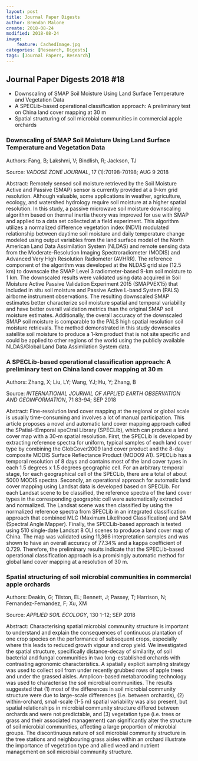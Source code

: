 ```yaml
---
layout: post
title: Journal Paper Digests
author: Brendan Malone
create: 2018-08-24
modified: 2018-08-24
image:
    feature: CachedImage.jpg
categories: [Research, Digests]
tags: [Journal Papers, Research]
---
```


## Journal Paper Digests 2018 #18

* Downscaling of SMAP Soil Moisture Using Land Surface Temperature and Vegetation Data
* A SPECLib-based operational classification approach: A preliminary test on China land cover mapping at 30 m
* Spatial structuring of soil microbial communities in commercial apple orchards










<!--more-->

### Downscaling of SMAP Soil Moisture Using Land Surface Temperature and Vegetation Data

Authors:
Fang, B; Lakshmi, V; Bindlish, R; Jackson, TJ

Source:
*VADOSE ZONE JOURNAL*, 17 (1):70198-70198; AUG 9 2018 

Abstract:
Remotely sensed soil moisture retrieved by the Soil Moisture Active and
Passive (SMAP) sensor is currently provided at a 9-km grid resolution.
Although valuable, some applications in weather, agriculture, ecology,
and watershed hydrology require soil moisture at a higher spatial
resolution. In this study, a passive microwave soil moisture downscaling
algorithm based on thermal inertia theory was improved for use with SMAP
and applied to a data set collected at a field experiment. This
algorithm utilizes a normalized difference vegetation index (NDVI)
modulated relationship between daytime soil moisture and daily
temperature change modeled using output variables from the land surface
model of the North American Land Data Assimilation System (NLDAS) and
remote sensing data from the Moderate-Resolution Imaging
Spectroradiometer (MODIS) and Advanced Very High Resolution Radiometer
(AVHRR). The reference component of the algorithm was developed at the
NLDAS grid size (12.5 km) to downscale the SMAP Level 3 radiometer-based
9-km soil moisture to 1 km. The downscaled results were validated using
data acquired in Soil Moisture Active Passive Validation Experiment 2015
(SMAPVEX15) that included in situ soil moisture and Passive Active
L-band System (PALS) airborne instrument observations. The resulting
downscaled SMAP estimates better characterize soil moisture spatial and
temporal variability and have better overall validation metrics than the
original SMAP soil moisture estimates. Additionally, the overall
accuracy of the downscaled SMAP soil moisture is comparable to the PALS
high spatial resolution soil moisture retrievals. The method
demonstrated in this study downscales satellite soil moisture to produce
a 1-km product that is not site specific and could be applied to other
regions of the world using the publicly available NLDAS/Global Land Data
Assimilation System data.

### A SPECLib-based operational classification approach: A preliminary test on China land cover mapping at 30 m

Authors:
Zhang, X; Liu, LY; Wang, YJ; Hu, Y; Zhang, B

Source:
*INTERNATIONAL JOURNAL OF APPLIED EARTH OBSERVATION AND GEOINFORMATION*, 71 83-94; SEP 2018 

Abstract:
Fine-resolution land cover mapping at the regional or global scale is
usually time-consuming and involves a lot of manual participation. This
article proposes a novel and automatic land cover mapping approach
called the SPatial-tEmporal speCtral Library (SPECLib), which can
produce a land cover map with a 30-m spatial resolution. First, the
SPECLib is developed by extracting reference spectra for uniform,
typical samples of each land cover type by combining the GlobCover2009
land cover product and the 8-day composite MODIS Surface Reflectance
Product (MODO9 A1). SPECLib has a temporal resolution of 8 days and
contains most of the land cover types in each 1.5 degrees x 1.5 degrees
geographic cell. For an arbitrary temporal stage, for each geographical
cell of the SPECLib, there are a total of about 5000 MODIS spectra.
Secondly, an operational approach for automatic land cover mapping using
Landsat data is developed based on SPECLib. For each Landsat scene to be
classified, the reference spectra of the land cover types in the
corresponding geographic cell were automatically extracted and
normalized. The Landsat scene was then classified by using the
normalized reference spectra from SPECLib in an integrated
classification approach that combined MLC (Maximum Likelihood
Classification) and SAM (Spectral Angle Mapper). Finally, the
SPECLib-based approach is tested using 510 single-date Landsat 8 OLI
scenes to produce a land cover map of China. The map was validated using
11,366 interpretation samples and was shown to have an overall accuracy
of 77.34% and a kappa coefficient of 0.729. Therefore, the preliminary
results indicate that the SPECLib-based operational classification
approach is a promisingly automatic method for global land cover mapping
at a resolution of 30 m.

### Spatial structuring of soil microbial communities in commercial apple orchards

Authors:
Deakin, G; Tilston, EL; Bennett, J; Passey, T; Harrison, N;
Fernandez-Fernandez, F; Xu, XM

Source:
*APPLIED SOIL ECOLOGY*, 130 1-12; SEP 2018 

Abstract:
Characterising spatial microbial community structure is important to
understand and explain the consequences of continuous plantation of one
crop species on the performance of subsequent crops, especially where
this leads to reduced growth vigour and crop yield. We investigated the
spatial structure, specifically distance-decay of similarity, of soil
bacterial and fungal communities in two long-established orchards with
contrasting agronomic characteristics. A spatially explicit sampling
strategy was used to collect soil from under recently grubbed rows of
apple trees and under the grassed aisles. Amplicon-based metabarcoding
technology was used to characterise the soil microbial communities. The
results suggested that (1) most of the differences in soil microbial
community structure were due to large-scale differences (i.e. between
orchards), (2) within-orchard, small-scale (1-5 m) spatial variability
was also present, but spatial relationships in microbial community
structure differed between orchards and were not predictable, and (3)
vegetation type (i.e. trees or grass and their associated management)
can significantly alter the structure of soil microbial communities,
affecting a large proportion of microbial groups. The discontinuous
nature of soil microbial community structure in the tree stations and
neighbouring grass aisles within an orchard illustrate the importance of
vegetation type and allied weed and nutrient management on soil
microbial community structure.
